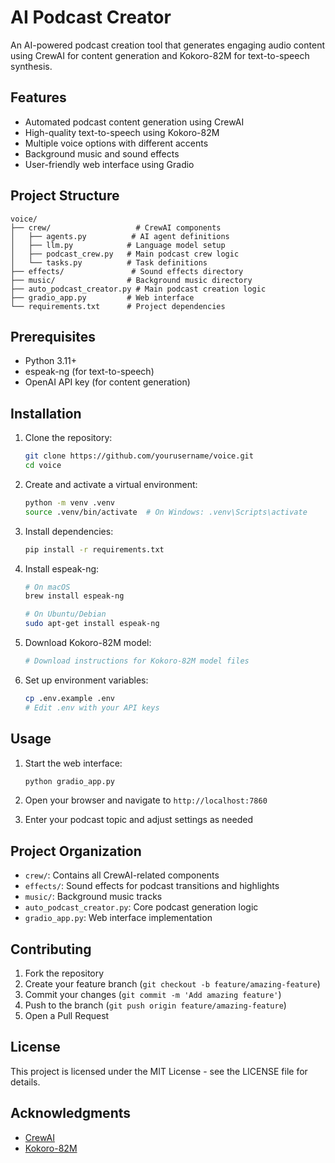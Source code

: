 # AI Podcast Creator

An AI-powered podcast creation tool that generates engaging audio content using CrewAI for content generation and Kokoro-82M for text-to-speech synthesis.

## Features

- Automated podcast content generation using CrewAI
- High-quality text-to-speech using Kokoro-82M
- Multiple voice options with different accents
- Background music and sound effects
- User-friendly web interface using Gradio

## Project Structure

```
voice/
├── crew/                   # CrewAI components
│   ├── agents.py          # AI agent definitions
│   ├── llm.py            # Language model setup
│   ├── podcast_crew.py   # Main podcast crew logic
│   └── tasks.py          # Task definitions
├── effects/               # Sound effects directory
├── music/                # Background music directory
├── auto_podcast_creator.py # Main podcast creation logic
├── gradio_app.py         # Web interface
└── requirements.txt      # Project dependencies
```

## Prerequisites

- Python 3.11+
- espeak-ng (for text-to-speech)
- OpenAI API key (for content generation)

## Installation

1. Clone the repository:
   ```bash
   git clone https://github.com/yourusername/voice.git
   cd voice
   ```

2. Create and activate a virtual environment:
   ```bash
   python -m venv .venv
   source .venv/bin/activate  # On Windows: .venv\Scripts\activate
   ```

3. Install dependencies:
   ```bash
   pip install -r requirements.txt
   ```

4. Install espeak-ng:
   ```bash
   # On macOS
   brew install espeak-ng
   
   # On Ubuntu/Debian
   sudo apt-get install espeak-ng
   ```

5. Download Kokoro-82M model:
   ```bash
   # Download instructions for Kokoro-82M model files
   ```

6. Set up environment variables:
   ```bash
   cp .env.example .env
   # Edit .env with your API keys
   ```

## Usage

1. Start the web interface:
   ```bash
   python gradio_app.py
   ```

2. Open your browser and navigate to `http://localhost:7860`

3. Enter your podcast topic and adjust settings as needed

## Project Organization

- `crew/`: Contains all CrewAI-related components
- `effects/`: Sound effects for podcast transitions and highlights
- `music/`: Background music tracks
- `auto_podcast_creator.py`: Core podcast generation logic
- `gradio_app.py`: Web interface implementation

## Contributing

1. Fork the repository
2. Create your feature branch (`git checkout -b feature/amazing-feature`)
3. Commit your changes (`git commit -m 'Add amazing feature'`)
4. Push to the branch (`git push origin feature/amazing-feature`)
5. Open a Pull Request

## License

This project is licensed under the MIT License - see the LICENSE file for details.

## Acknowledgments

- [CrewAI](https://github.com/joaomdmoura/crewAI)
- [Kokoro-82M](https://github.com/voicepaw/kokoro)
